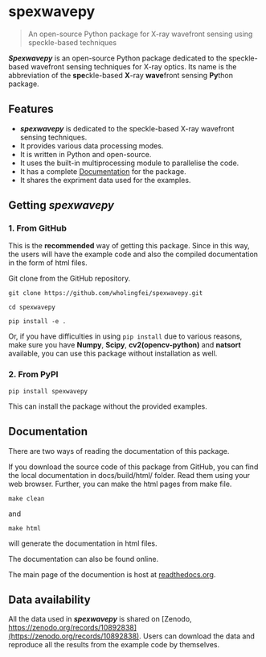 # spexwavepy
> An open-source Python package for X-ray wavefront sensing using speckle-based techniques

***Spexwavepy*** is an open-source Python package dedicated to the speckle-based wavefront sensing techniques for X-ray optics. 
Its name is the abbreviation of the **spe**ckle-based **X**-ray **wave**front sensing **Py**thon package.

## Features

* ***spexwavepy*** is dedicated to the speckle-based X-ray wavefront sensing techniques.
* It provides various data processing modes.
* It is written in Python and open-source.
* It uses the built-in multiprocessing module to parallelise the code.
* It has a complete [Documentation](#documentation) for the package.
* It shares the expriment data used for the examples.

## Getting ***spexwavepy***

### 1. From GitHub

This is the **recommended** way of getting this package.
Since in this way, the users will have the example code and 
also the compiled documentation in the form of html files.

Git clone from the GitHub repository.

`git clone https://github.com/wholingfei/spexwavepy.git`

`cd spexwavepy`

`pip install -e .`

Or, if you have difficulties in using `pip install` due to various reasons, 
make sure you have **Numpy**, **Scipy**, **cv2(opencv-python)** and **natsort** 
available, you can use this package without installation as well.

### 2. From PyPI

`pip install spexwavepy`

This can install the package without the provided examples. 

## Documentation

There are two ways of reading the documentation of this package.

If you download the source code of this package from GitHub, you can find the 
local documentation in docs/build/html/ folder. Read them using your web browser.
Further, you can make the html pages from make file.

`make clean`

and 

`make html`

will generate the documentation in html files.

The documentation can also be found online.

The main page of the documention is host at 
[readthedocs.org](https://spexwavepy.readthedocs.io/en/latest/).


## Data availability

All the data used in ***spexwavepy*** is shared on [Zenodo, https://zenodo.org/records/10892838](https://zenodo.org/records/10892838).
Users can download the data and reproduce all the results from the 
example code by themselves.
